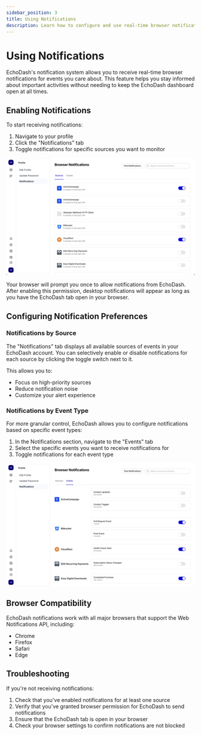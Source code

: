 ```yaml
---
sidebar_position: 3
title: Using Notifications
description: Learn how to configure and use real-time browser notifications with EchoDash
---
```


# Using Notifications

EchoDash's notification system allows you to receive real-time browser notifications for events you care about. This feature helps you stay informed about important activities without needing to keep the EchoDash dashboard open at all times.

## Enabling Notifications

To start receiving notifications:

1. Navigate to your profile
2. Click the "Notifications" tab
3. Toggle notifications for specific sources you want to monitor

![Notifications by source](../blog/2025-04-16-introducing-notifications/notifications-by-source.jpg)

Your browser will prompt you once to allow notifications from EchoDash. After enabling this permission, desktop notifications will appear as long as you have the EchoDash tab open in your browser.

## Configuring Notification Preferences

### Notifications by Source

The "Notifications" tab displays all available sources of events in your EchoDash account. You can selectively enable or disable notifications for each source by clicking the toggle switch next to it.

This allows you to:
- Focus on high-priority sources
- Reduce notification noise
- Customize your alert experience

### Notifications by Event Type

For more granular control, EchoDash allows you to configure notifications based on specific event types:

1. In the Notifications section, navigate to the "Events" tab
2. Select the specific events you want to receive notifications for
3. Toggle notifications for each event type

![Notifications by event](../blog/2025-04-16-introducing-notifications/notifications-by-event.jpg)

## Browser Compatibility

EchoDash notifications work with all major browsers that support the Web Notifications API, including:
- Chrome
- Firefox
- Safari
- Edge

## Troubleshooting

If you're not receiving notifications:

1. Check that you've enabled notifications for at least one source
2. Verify that you've granted browser permission for EchoDash to send notifications
3. Ensure that the EchoDash tab is open in your browser
4. Check your browser settings to confirm notifications are not blocked